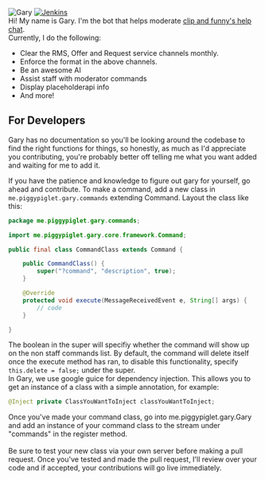 ![Gary](https://garys.life/Gary2.png)
[![Jenkins](https://img.shields.io/jenkins/s/https/jenkins.qa.ubuntu.com/view/Precise/view/All%20Precise/job/precise-desktop-amd64_default.svg)](https://ci.piggypiglet.me/job/Gary/)<br/>
Hi! My name is Gary. I'm the bot that helps moderate [clip and funny's help chat](https://testplugins.com/discord).<br/>Currently, I do the following:
* Clear the RMS, Offer and Request service channels monthly.
* Enforce the format in the above channels.
* Be an awesome AI
* Assist staff with moderator commands
* Display placeholderapi info
* And more!

## For Developers
Gary has no documentation so you'll be looking around the codebase to find the right functions for things, so honestly, as much as I'd appreciate you contributing, you're probably better off telling me what you want added and waiting for me to add it.

If you have the patience and knowledge to figure out gary for yourself, go ahead and contribute. To make a command, add a new class in `me.piggypiglet.gary.commands` extending Command. Layout the class like this:
```java
package me.piggypiglet.gary.commands;

import me.piggypiglet.gary.core.framework.Command;

public final class CommandClass extends Command {

    public CommandClass() {
        super("?command", "description", true);
    }

    @Override
    protected void execute(MessageReceivedEvent e, String[] args) {
        // code
    }

}
```
The boolean in the super will specifiy whether the command will show up on the non staff commands list. By default, the command will delete itself once the execute method has ran, to disable this functionality, specify `this.delete = false;` under the super.<br/>
In Gary, we use google guice for dependency injection. This allows you to get an instance of a class with a simple annotation, for example:
```java
@Inject private ClassYouWantToInject classYouWantToInject;
```
Once you've made your command class, go into me.piggypiglet.gary.Gary and add an instance of your command class to the stream under "commands" in the register method.<br/><br/>Be sure to test your new class via your own server before making a pull request. Once you've tested and made the pull request, I'll review over your code and if accepted, your contributions will go live immediately.
